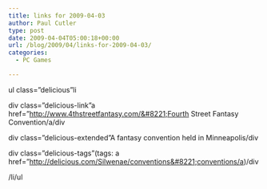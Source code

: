 ```yaml
---
title: links for 2009-04-03
author: Paul Cutler
type: post
date: 2009-04-04T05:00:18+00:00
url: /blog/2009/04/links-for-2009-04-03/
categories:
  - PC Games

---
```

ul class=&#8221;delicious&#8221;li
                  
div class=&#8221;delicious-link&#8221;a href=&#8221;http://www.4thstreetfantasy.com/&#8221;Fourth Street Fantasy Convention/a/div
                  
div class=&#8221;delicious-extended&#8221;A fantasy convention held in Minneapolis/div
                  
div class=&#8221;delicious-tags&#8221;(tags: a href=&#8221;http://delicious.com/Silwenae/conventions&#8221;conventions/a)/div
              
/li/ul
